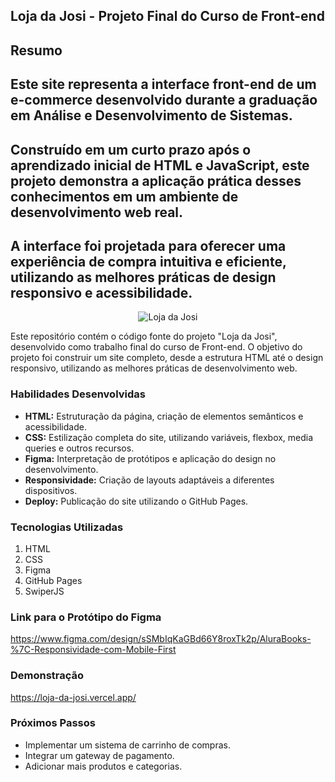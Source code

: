 ## Loja da Josi - Projeto Final do Curso de Front-end
## Resumo
Este site representa a interface front-end de um e-commerce desenvolvido durante a graduação em Análise e Desenvolvimento de Sistemas.
---
Construído em um curto prazo após o aprendizado inicial de HTML e JavaScript, este projeto demonstra a aplicação prática desses conhecimentos em um ambiente de desenvolvimento web real. 
---
A interface foi projetada para oferecer uma experiência de compra intuitiva e eficiente, utilizando as melhores práticas de design responsivo e acessibilidade.
---
<div align="center">
  <img src="https://github.com/user-attachments/assets/aa4293e1-9ae9-473c-a301-c3376e4415ee" alt="Loja da Josi">
</div>

Este repositório contém o código fonte do projeto "Loja da Josi", desenvolvido como trabalho final do curso de Front-end. O objetivo do projeto foi construir um site completo, desde a estrutura HTML até o design responsivo, utilizando as melhores práticas de desenvolvimento web.

### Habilidades Desenvolvidas
* **HTML:** Estruturação da página, criação de elementos semânticos e acessibilidade.
* **CSS:** Estilização completa do site, utilizando variáveis, flexbox, media queries e outros recursos.
* **Figma:** Interpretação de protótipos e aplicação do design no desenvolvimento.
* **Responsividade:** Criação de layouts adaptáveis a diferentes dispositivos.
* **Deploy:** Publicação do site utilizando o GitHub Pages.

### Tecnologias Utilizadas
1. HTML
2. CSS
3. Figma
4. GitHub Pages
5. SwiperJS

### Link para o Protótipo do Figma
https://www.figma.com/design/sSMbIqKaGBd66Y8roxTk2p/AluraBooks-%7C-Responsividade-com-Mobile-First

### Demonstração
https://loja-da-josi.vercel.app/

### Próximos Passos
* Implementar um sistema de carrinho de compras.
* Integrar um gateway de pagamento.
* Adicionar mais produtos e categorias.
